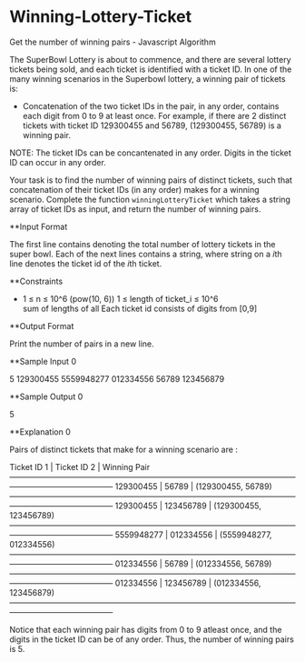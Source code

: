 # Winning-Lottery-Ticket
Get the number of winning pairs - Javascript Algorithm


The SuperBowl Lottery is about to commence, and there are several lottery tickets being sold, and each ticket is identified with a ticket ID. In one of the many winning scenarios in the Superbowl lottery, a winning pair of tickets is:

- Concatenation of the two ticket IDs in the pair, in any order, contains each digit from 0 to 9 at least once.
For example, if there are 2 distinct tickets with ticket ID 129300455 and 56789, (129300455, 56789) is a winning pair.

NOTE: The ticket IDs can be concantenated in any order. Digits in the ticket ID can occur in any order.

Your task is to find the number of winning pairs of distinct tickets, such that concatenation of their ticket IDs (in any order) makes for a winning scenario. Complete the function `winningLotteryTicket` which takes a string array of ticket IDs as input, and return the number of winning pairs.

**Input Format

The first line contains  denoting the total number of lottery tickets in the super bowl.
Each of the next  lines contains a string, where string on a *i*th line denotes the ticket id of the *i*th ticket.

**Constraints

- 1 ≤ n ≤ 10^6 (pow(10, 6))
1 ≤ length of ticket_i ≤ 10^6  
sum of lengths of all 
Each ticket id consists of digits from [0,9] 

**Output Format

Print the number of pairs in a new line.

**Sample Input 0

5
129300455 
5559948277
012334556 
56789
123456879

**Sample Output 0

5

**Explanation 0

Pairs of distinct tickets that make for a winning scenario are :

Ticket ID 1 | Ticket ID 2 | Winning Pair
—————————————————————————————————————————————————
129300455   | 56789       | (129300455, 56789)
—————————————————————————————————————————————————
129300455   | 123456789   | (129300455, 123456789)
—————————————————————————————————————————————————
5559948277  | 012334556   | (5559948277, 012334556)
—————————————————————————————————————————————————
012334556   | 56789       | (012334556, 56789)
—————————————————————————————————————————————————
012334556   | 123456789   | (012334556, 123456879) 
—————————————————————————————————————————————————

Notice that each winning pair has digits from 0 to 9 atleast once, and the digits in the ticket ID can be of any order. Thus, the number of winning pairs is 5.
